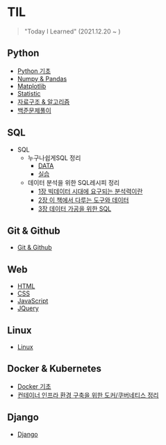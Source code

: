# TIL

> "Today I Learned" (2021.12.20 ~ )

## Python
- [Python 기초](https://github.com/JngMkk/TIL/tree/main/Python/Python%EA%B8%B0%EC%B4%88)
- [Numpy & Pandas](https://github.com/JngMkk/TIL/tree/main/Python/Numpy%20%26%20Pandas)
- [Matplotlib](https://github.com/JngMkk/TIL/blob/main/Python/Matplotlib/Matplotlib.ipynb)
- [Statistic](https://github.com/JngMkk/TIL/tree/main/Python/Statistic)
- [자료구조 & 알고리즘](https://github.com/JngMkk/TIL/tree/main/Python/DS%26ALGO)
- [백준문제풀이](https://github.com/JngMkk/TIL/tree/main/Python/%EB%B0%B1%EC%A4%80_ex)

## SQL
- SQL
  - 누구나쉽게SQL 정리
    - [DATA](https://github.com/JngMkk/TIL/tree/master/SQL/%EB%88%84%EA%B5%AC%EB%82%98%EC%89%BD%EA%B2%8CSQL(%ED%99%8D%ED%98%95%EA%B2%BD)/data)
    - [실습](https://github.com/JngMkk/TIL/tree/main/SQL/%EB%88%84%EA%B5%AC%EB%82%98%EC%89%BD%EA%B2%8CSQL(%ED%99%8D%ED%98%95%EA%B2%BD)/%EC%8B%A4%EC%8A%B5)
  - 데이터 분석을 위한 SQL레시피 정리
    - [1장 빅데이터 시대에 요구되는 분석력이란](https://github.com/JngMkk/TIL/blob/main/SQL/%EB%8D%B0%EC%9D%B4%ED%84%B0%EB%B6%84%EC%84%9D%EC%9D%84%20%EC%9C%84%ED%95%9C%20SQL%EB%A0%88%EC%8B%9C%ED%94%BC(%EB%82%98%EC%82%AC%ED%82%A4%EB%82%98%EA%B0%80%ED%86%A0)/1%EC%9E%A5%20%EB%B9%85%EB%8D%B0%EC%9D%B4%ED%84%B0%20%EC%8B%9C%EB%8C%80%EC%97%90%20%EC%9A%94%EA%B5%AC%EB%90%98%EB%8A%94%20%EB%B6%84%EC%84%9D%EB%A0%A5%EC%9D%B4%EB%9E%80/1%EC%9E%A5%20%EB%B9%85%EB%8D%B0%EC%9D%B4%ED%84%B0%20%EC%8B%9C%EB%8C%80%EC%97%90%20%EC%9A%94%EA%B5%AC%EB%90%98%EB%8A%94%20%EB%B6%84%EC%84%9D%EB%A0%A5%EC%9D%B4%EB%9E%80.md)
    - [2장 이 책에서 다루는 도구와 데이터](https://github.com/JngMkk/TIL/blob/main/SQL/%EB%8D%B0%EC%9D%B4%ED%84%B0%EB%B6%84%EC%84%9D%EC%9D%84%20%EC%9C%84%ED%95%9C%20SQL%EB%A0%88%EC%8B%9C%ED%94%BC(%EB%82%98%EC%82%AC%ED%82%A4%EB%82%98%EA%B0%80%ED%86%A0)/2%EC%9E%A5%20%EC%9D%B4%20%EC%B1%85%EC%97%90%EC%84%9C%20%EB%8B%A4%EB%A3%A8%EB%8A%94%20%EB%8F%84%EA%B5%AC%EC%99%80%20%EB%8D%B0%EC%9D%B4%ED%84%B0/2%EC%9E%A5%20%EC%9D%B4%20%EC%B1%85%EC%97%90%EC%84%9C%20%EB%8B%A4%EB%A3%A8%EB%8A%94%20%EB%8F%84%EA%B5%AC%EC%99%80%20%EB%8D%B0%EC%9D%B4%ED%84%B0.md)
    - [3장 데이터 가공을 위한 SQL](https://github.com/JngMkk/TIL/tree/main/SQL/%EB%8D%B0%EC%9D%B4%ED%84%B0%EB%B6%84%EC%84%9D%EC%9D%84%20%EC%9C%84%ED%95%9C%20SQL%EB%A0%88%EC%8B%9C%ED%94%BC(%EB%82%98%EC%82%AC%ED%82%A4%EB%82%98%EA%B0%80%ED%86%A0)/3%EC%9E%A5%20%EB%8D%B0%EC%9D%B4%ED%84%B0%20%EA%B0%80%EA%B3%B5%EC%9D%84%20%EC%9C%84%ED%95%9C%20SQL)

## Git & Github
- [Git & Github](https://github.com/JngMkk/TIL/blob/master/Git%20%26%20Github/Git%26Github.md)

## Web
- [HTML](https://github.com/JngMkk/TIL/tree/main/Web/HTML)
- [CSS](https://github.com/JngMkk/TIL/tree/main/Web/CSS)
- [JavaScript](https://github.com/JngMkk/TIL/tree/main/Web/JavaScript)
- [JQuery](https://github.com/JngMkk/TIL/tree/main/Web/JQuery)

## Linux
- [Linux](https://github.com/JngMkk/TIL/blob/main/Linux/Linux%EA%B8%B0%EC%B4%88.md)

## Docker & Kubernetes
- [Docker 기초](https://github.com/JngMkk/TIL/blob/main/Docker%20%26%20Kubernetes/Docker.md)
- [컨테이너 인프라 환경 구축을 위한 도커/쿠버네티스 정리](https://github.com/JngMkk/TIL/blob/main/Docker%20%26%20Kubernetes/Docker%20%26%20Kubernetes.md)

## Django
- [Django](https://github.com/JngMkk/TIL/tree/main/Django)
